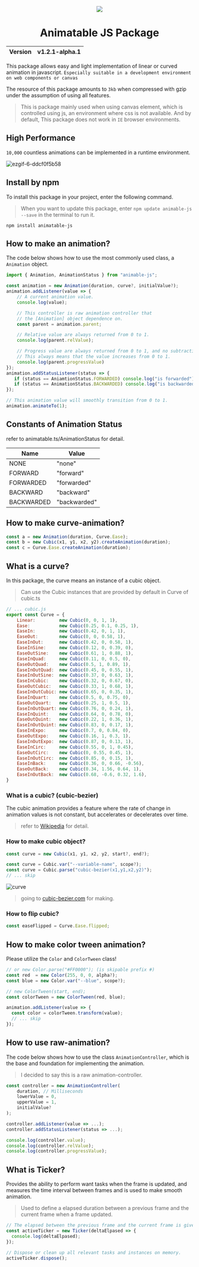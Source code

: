 <div align="center">
    <img src="https://github.com/user-attachments/assets/0bfd34d2-1a20-47ee-97db-367439d7e5b3">
    <h1 align="center">Animatable JS Package</h1>
    <table>
        <thead>
          <tr>
            <th>Version</th>
            <th>v1.2.1-alpha.1</th>
          </tr>
        </tbody>
    </table>
</div>

This package allows easy and light implementation of linear or curved animation in javascript. `Especially suitable in a development environment on web components or canvas`

The resource of this package amounts to `3kb` when compressed with gzip under the assumption of using all features.

> This is package mainly used when using canvas element, which is controlled using js, an environment where css is not available.
> And by default, This package does not work in `IE` browser environments.

## High Performance
`10,000` countless animations can be implemented in a runtime environment.

![ezgif-6-ddcf0f5b58](https://github.com/MTtankkeo/js_animatable/assets/122026021/297f5d05-4d30-4ef4-99f3-947350e05d0b)

## Install by npm
To install this package in your project, enter the following command.

> When you want to update this package, enter `npm update animable-js --save` in the terminal to run it.

```
npm install animatable-js
```

## How to make an animation?
The code below shows how to use the most commonly used class, a `Animation` object.

```js
import { Animation, AnimationStatus } from "animable-js";

const animation = new Animation(duration, curve?, initialValue?);
animation.addListener(value => {
    // A current animation value.
    console.log(value);

    // This controller is raw animation controller that
    // the [Animation] object dependence on.
    const parent = animation.parent;

    // Relative value are always returned from 0 to 1.
    console.log(parent.relValue);

    // Progress value are always returned from 0 to 1, and no subtraction.
    // This always means that the value increases from 0 to 1.
    console.log(parent.progressValue)
});
animation.addStatusListener(status => {
   if (status == AniamtionStatus.FORWARDED) console.log("is forwarded");
   if (status == AnimationStatus.BACKWARDED) console.log("is backwarded");
});

// This animation value will smoothly transition from 0 to 1.
animation.animateTo(1);
```

## Constants of Animation Status
refer to animatable.ts/AnimationStatus for detail.

| Name | Value
| ------ | ------
| NONE | "none"
| FORWARD | "forward"
| FORWARDED | "forwarded"
| BACKWARD | "backward"
| BACKWARDED | "backwarded"

## How to make curve-animation?
```js
const a = new Animation(duration, Curve.Ease);
const b = new Cubic(x1, y1, x2, y2).createAnimation(duration);
const c = Curve.Ease.createAnimation(duration);
```

## What is a curve?
In this package, the curve means an instance of a cubic object.

> Can use the Cubic instances that are provided by default in Curve of cubic.ts

```js
// ... cubic.js
export const Curve = {
    Linear:         new Cubic(0, 0, 1, 1),
    Ease:           new Cubic(0.25, 0.1, 0.25, 1),
    EaseIn:         new Cubic(0.42, 0, 1, 1),
    EaseOut:        new Cubic(0, 0, 0.58, 1),
    EaseInOut:      new Cubic(0.42, 0, 0.58, 1),
    EaseInSine:     new Cubic(0.12, 0, 0.39, 0),
    EaseOutSine:    new Cubic(0.61, 1, 0.88, 1),
    EaseInQuad:     new Cubic(0.11, 0, 0.5, 0),
    EaseOutQuad:    new Cubic(0.5, 1, 0.89, 1),
    EaseInOutQuad:  new Cubic(0.45, 0, 0.55, 1),
    EaseInOutSine:  new Cubic(0.37, 0, 0.63, 1),
    EaseInCubic:    new Cubic(0.32, 0, 0.67, 0),
    EaseOutCubic:   new Cubic(0.33, 1, 0.68, 1),
    EaseInOutCubic: new Cubic(0.65, 0, 0.35, 1),
    EaseInQuart:    new Cubic(0.5, 0, 0.75, 0),
    EaseOutQuart:   new Cubic(0.25, 1, 0.5, 1),
    EaseInOutQuart: new Cubic(0.76, 0, 0.24, 1),
    EaseInQuint:    new Cubic(0.64, 0, 0.78, 0),
    EaseOutQuint:   new Cubic(0.22, 1, 0.36, 1),
    EaseInOutQuint: new Cubic(0.83, 0, 0.17, 1),
    EaseInExpo:     new Cubic(0.7, 0, 0.84, 0),
    EaseOutExpo:    new Cubic(0.16, 1, 0.3, 1),
    EaseInOutExpo:  new Cubic(0.87, 0, 0.13, 1),
    EaseInCirc:     new Cubic(0.55, 0, 1, 0.45),
    EaseOutCirc:    new Cubic(0, 0.55, 0.45, 1),
    EaseInOutCirc:  new Cubic(0.85, 0, 0.15, 1),
    EaseInBack:     new Cubic(0.36, 0, 0.66, -0.56),
    EaseOutBack:    new Cubic(0.34, 1.56, 0.64, 1),
    EaseInOutBack:  new Cubic(0.68, -0.6, 0.32, 1.6),
}
```

### What is a cubic? (cubic-bezier)
The cubic animation provides a feature where the rate of change in animation values is not constant, but accelerates or decelerates over time.

> refer to [Wikipedia](https://en.wikipedia.org/wiki/B%C3%A9zier_curve) for detail.

### How to make cubic object?
```js
const curve = new Cubic(x1, y1, x2, y2, start?, end?);

const curve = Cubic.var("--variable-name", scope?);
const curve = Cubic.parse("cubic-bezier(x1,y1,x2,y2)");
// ... skip
```
![curve](https://github.com/MTtankkeo/js_animatable/assets/122026021/1c22b58c-481f-47f2-a8e4-cc7b03672f86)

> going to [cubic-bezier.com](https://cubic-bezier.com) for making.

### How to flip cubic?
```js
const easeFlipped = Curve.Ease.flipped;
```

## How to make color tween animation?
Please utilize the `Color` and `ColorTween` class!

```js
// or new Color.parse("#FF0000"); (is skipable prefix #)
const red  = new Color(255, 0, 0, alpha?);
const blue = new Color.var("--blue", scope?);

// new ColorTween(start, end);
const colorTween = new ColorTween(red, blue);

animation.addListener(value => {
  const color = colorTween.transform(value);
  // ... skip
});
```

## How to use raw-animation?
The code below shows how to use the class `AnimationController`, which is the base and foundation for implementing the animation.

> I decided to say this is a raw animation-controller.

```js
const controller = new AnimationController(
    duration, // Milliseconds
    lowerValue = 0,
    upperValue = 1,
    initialValue?
);

controller.addListener(value => ...);
controller.addStatusListener(status => ...);

console.log(controller.value);
console.log(controller.relValue);
console.log(controller.progressValue);
```

## What is Ticker?
Provides the ability to perform want tasks when the frame is updated, and measures the time interval between frames and is used to make smooth animation.

> Used to define a elapsed duration between a previous frame and the current frame when a frame updated.

```js
// The elapsed between the previous frame and the current frame is given.
const activeTicker = new Ticker(deltaElpased => {
  console.log(deltaElpased);
});

// Dispose or clean up all relevant tasks and instances on memory.
activeTicker.dispose();
```
